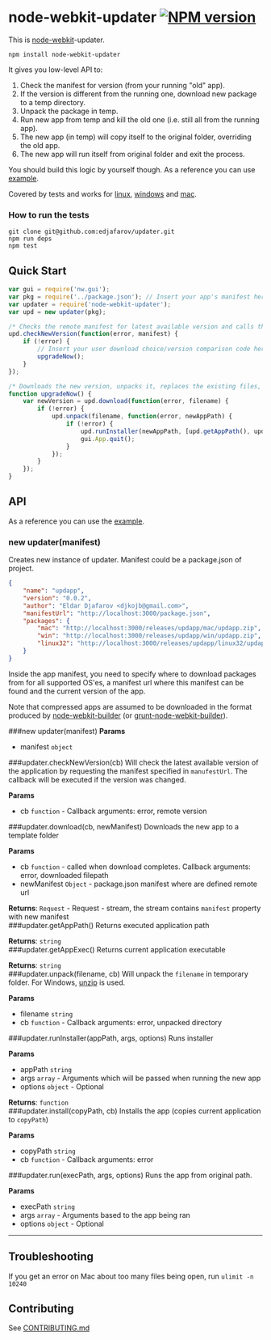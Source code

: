 node-webkit-updater [![NPM version][npm-image]][npm-url]
=======
This is [node-webkit](https://github.com/rogerwang/node-webkit)-updater.

```
npm install node-webkit-updater
```

It gives you low-level API to:

1. Check the manifest for version (from your running "old" app).
2. If the version is different from the running one, download new package to a temp directory.
3. Unpack the package in temp.
4. Run new app from temp and kill the old one (i.e. still all from the running app).
5. The new app (in temp) will copy itself to the original folder, overriding the old app.
6. The new app will run itself from original folder and exit the process.

You should build this logic by yourself though. As a reference you can use [example](app/index.html).

Covered by tests and works for [linux](http://screencast.com/t/Je2ptbHhP), [windows](http://screencast.com/t/MSTKqVS3) and [mac](http://screencast.com/t/OXyC5xoA).
### How to run the tests
```
git clone git@github.com:edjafarov/updater.git
npm run deps
npm test
```

## Quick Start
```javascript
var gui = require('nw.gui');
var pkg = require('../package.json'); // Insert your app's manifest here
var updater = require('node-webkit-updater');
var upd = new updater(pkg);

/* Checks the remote manifest for latest available version and calls the autoupgrading function */
upd.checkNewVersion(function(error, manifest) {
    if (!error) {
        // Insert your user download choice/version comparison code here
        upgradeNow();
    }
});

/* Downloads the new version, unpacks it, replaces the existing files, runs the new version, and exits the old app */
function upgradeNow() {
    var newVersion = upd.download(function(error, filename) {
        if (!error) {
            upd.unpack(filename, function(error, newAppPath) {
                if (!error) {
                    upd.runInstaller(newAppPath, [upd.getAppPath(), upd.getAppExec()],{});
                    gui.App.quit();
                }
            });
        }
    });
}
```


## API
As a reference you can use the [example](https://github.com/edjafarov/updater/blob/master/app/index.html).
### new updater(manifest)

Creates new instance of updater. Manifest could be a package.json of project.

```json
{
    "name": "updapp",
    "version": "0.0.2",
    "author": "Eldar Djafarov <djkojb@gmail.com>",
    "manifestUrl": "http://localhost:3000/package.json",
    "packages": {
        "mac": "http://localhost:3000/releases/updapp/mac/updapp.zip",
        "win": "http://localhost:3000/releases/updapp/win/updapp.zip",
        "linux32": "http://localhost:3000/releases/updapp/linux32/updapp.tar.gz"
    }
}
```

Inside the app manifest, you need to specify where to download packages from for all supported OS'es, a manifest url where this manifest can be found and the current version of the app.

Note that compressed apps are assumed to be downloaded in the format produced by [node-webkit-builder](https://github.com/mllrsohn/node-webkit-builder) (or [grunt-node-webkit-builder](https://github.com/mllrsohn/grunt-node-webkit-builder)).

<a name="new_updater"></a>
###new updater(manifest)
**Params**

- manifest `object`  

<a name="updater#checkNewVersion"></a>
###updater.checkNewVersion(cb)
Will check the latest available version of the application by requesting the manifest specified in `manufestUrl`.The callback will be executed if the version was changed.

**Params**

- cb `function` - Callback arguments: error, remote version  

<a name="updater#download"></a>
###updater.download(cb, newManifest)
Downloads the new app to a template folder

**Params**

- cb `function` - called when download completes. Callback arguments: error, downloaded filepath  
- newManifest `Object` - package.json manifest where are defined remote url  

**Returns**: `Request` - Request - stream, the stream contains `manifest` property with new manifest  
<a name="updater#getAppPath"></a>
###updater.getAppPath()
Returns executed application path

**Returns**: `string`  
<a name="updater#getAppExec"></a>
###updater.getAppExec()
Returns current application executable

**Returns**: `string`  
<a name="updater#unpack"></a>
###updater.unpack(filename, cb)
Will unpack the `filename` in temporary folder.For Windows, [unzip](https://www.mkssoftware.com/docs/man1/unzip.1.asp) is used.

**Params**

- filename `string`  
- cb `function` - Callback arguments: error, unpacked directory  

<a name="updater#runInstaller"></a>
###updater.runInstaller(appPath, args, options)
Runs installer

**Params**

- appPath `string`  
- args `array` - Arguments which will be passed when running the new app  
- options `object` - Optional  

**Returns**: `function`  
<a name="updater#install"></a>
###updater.install(copyPath, cb)
Installs the app (copies current application to `copyPath`)

**Params**

- copyPath `string`  
- cb `function` - Callback arguments: error  

<a name="updater#run"></a>
###updater.run(execPath, args, options)
Runs the app from original path.

**Params**

- execPath `string`  
- args `array` - Arguments based to the app being ran  
- options `object` - Optional  

---

## Troubleshooting

If you get an error on Mac about too many files being open, run `ulimit -n 10240`

## Contributing

See [CONTRIBUTING.md](CONTRIBUTING.md)

[npm-url]: https://npmjs.org/package/node-webkit-updater
[npm-image]: https://badge.fury.io/js/node-webkit-updater.png